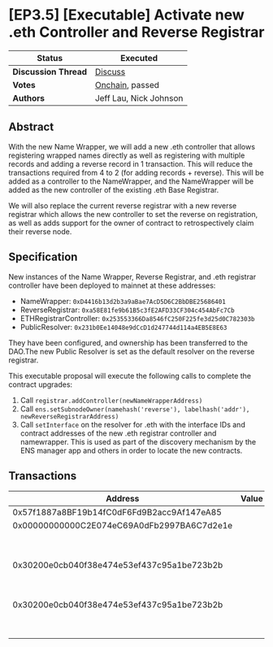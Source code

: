 # \[EP3.5] \[Executable] Activate new .eth Controller and Reverse Registrar

| **Status**            | Executed                                                                                                                                |
| --------------------- | --------------------------------------------------------------------------------------------------------------------------------------- |
| **Discussion Thread** | [Discuss](https://discuss.ens.domains/t/ep3-5-executable-activate-new-eth-controller-and-reverse-registrar/16776)                       |
| **Votes**             | [Onchain](https://www.tally.xyz/gov/ens/proposal/90786656233306599444783442367171420493182391933134906270328139870999449830964), passed |
| **Authors**           | Jeff Lau, Nick Johnson                                                                                                                  |

## Abstract

With the new Name Wrapper, we will add a new .eth controller that allows registering wrapped names directly as well as registering with multiple records and adding a reverse record in 1 transaction. This will reduce the transactions required from 4 to 2 (for adding records + reverse). This will be added as a controller to the NameWrapper, and the NameWrapper will be added as the new controller of the existing .eth Base Registrar.

We will also replace the current reverse registrar with a new reverse registrar which allows the new controller to set the reverse on registration, as well as adds support for the owner of contract to retrospectively claim their reverse node.

## Specification

New instances of the Name Wrapper, Reverse Registrar, and .eth registrar controller have been deployed to mainnet at these addresses:

* NameWrapper: `0xD4416b13d2b3a9aBae7AcD5D6C2BbDBE25686401`
* ReverseRegistrar: `0xa58E81fe9b61B5c3fE2AFD33CF304c454AbFc7Cb`
* ETHRegistrarController: `0x253553366Da8546fC250F225fe3d25d0C782303b`
* PublicResolver: `0x231b0Ee14048e9dCcD1d247744d114a4EB5E8E63`

They have been configured, and ownership has been transferred to the DAO.The new Public Resolver is set as the default resolver on the reverse registrar.

This executable proposal will execute the following calls to complete the contract upgrades:

1. Call `registrar.addController(newNameWrapperAddress)`
2. Call `ens.setSubnodeOwner(namehash('reverse'), labelhash('addr'), newReverseRegistrarAddress)`
3. Call `setInterface` on the resolver for .eth with the interface IDs and contract addresses of the new .eth registrar controller and namewrapper. This is used as part of the discovery mechanism by the ENS manager app and others in order to locate the new contracts.

## Transactions

| Address                                    | Value | Function        | Argument    | Value                                                              |
| ------------------------------------------ | ----- | --------------- | ----------- | ------------------------------------------------------------------ |
| 0x57f1887a8BF19b14fC0dF6Fd9B2acc9Af147eA85 |       | addController   | controller  | 0xD4416b13d2b3a9aBae7AcD5D6C2BbDBE25686401                         |
| 0x00000000000C2E074eC69A0dFb2997BA6C7d2e1e |       | setSubnodeOwner | node        | 0xa097f6721ce401e757d1223a763fef49b8b5f90bb18567ddb86fd205dff71d34 |
|                                            |       |                 | labelhash   | 0xe5e14487b78f85faa6e1808e89246cf57dd34831548ff2e6097380d98db2504a |
|                                            |       |                 | owner       | 0xa58E81fe9b61B5c3fE2AFD33CF304c454AbFc7Cb                         |
| 0x30200e0cb040f38e474e53ef437c95a1be723b2b |       | setInterface    | node        | 0x93cdeb708b7545dc668eb9280176169d1c33cfd8ed6f04690a0bcc88a93fc4ae |
|                                            |       |                 | interfaceId | 0x019a38fe                                                         |
|                                            |       |                 | implementer | 0xD4416b13d2b3a9aBae7AcD5D6C2BbDBE25686401                         |
| 0x30200e0cb040f38e474e53ef437c95a1be723b2b |       | setInterface    | node        | 0x93cdeb708b7545dc668eb9280176169d1c33cfd8ed6f04690a0bcc88a93fc4ae |
|                                            |       |                 | interfaceId | 0x612e8c09                                                         |
|                                            |       |                 | implementer | 0x253553366Da8546fC250F225fe3d25d0C782303b                         |
